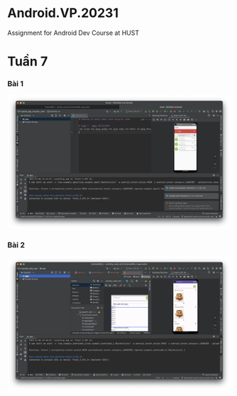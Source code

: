 # Android.VP.20231
Assignment for Android Dev Course at HUST

# Tuần 7

### Bài 1

![gmail-app-v2](./pic/gmail-app-v2.png)

### Bài 2

![google-play-app](./pic/google-play-app.png)
